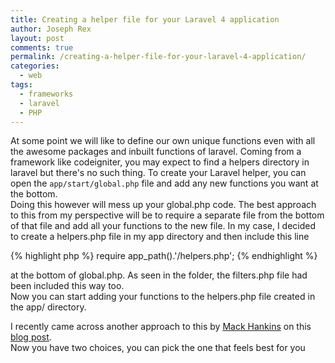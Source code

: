 ```yaml
---
title: Creating a helper file for your Laravel 4 application
author: Joseph Rex
layout: post
comments: true
permalink: /creating-a-helper-file-for-your-laravel-4-application/
categories:
  - web
tags:
  - frameworks
  - laravel
  - PHP
---
```

At some point we will like to define our own unique functions even with all the awesome packages and inbuilt functions of laravel. Coming from a framework like codeigniter, you may expect to find a helpers directory in laravel but there's no such thing. To create your Laravel helper, you can open the `app/start/global.php` file and add any new functions you want at the bottom.  
Doing this however will mess up your global.php code. The best approach to this from my perspective will be to require a separate file from the bottom of that file and add all your functions to the new file. In my case, I decided to create a helpers.php file in my app directory and then include this line

{% highlight php %}
require app_path().'/helpers.php';
{% endhighlight %}

at the bottom of global.php. As seen in the folder, the filters.php file had been included this way too.  
Now you can start adding your functions to the helpers.php file created in the app/ directory.

I recently came across another approach to this by [Mack Hankins][1] on this [blog post][2].  
Now you have two choices, you can pick the one that feels best for you

 [1]: https://twitter.com/mackhankins
 [2]: http://www.mackhankins.com/blog/laravel/defining-your-own-helper-classes-in-laravel-4